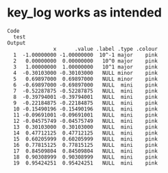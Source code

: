 # key_log works as intended

    Code
      test
    Output
                   x      .value .label .type .colour
      1  -1.00000000 -1.00000000  10^-1 major    pink
      2   0.00000000  0.00000000   10^0 major    pink
      3   1.00000000  1.00000000   10^1 major    pink
      4  -0.30103000 -0.30103000   NULL minor    pink
      5   0.69897000  0.69897000   NULL minor    pink
      6  -0.69897000 -0.69897000   NULL  mini    pink
      7  -0.52287875 -0.52287875   NULL  mini    pink
      8  -0.39794001 -0.39794001   NULL  mini    pink
      9  -0.22184875 -0.22184875   NULL  mini    pink
      10 -0.15490196 -0.15490196   NULL  mini    pink
      11 -0.09691001 -0.09691001   NULL  mini    pink
      12 -0.04575749 -0.04575749   NULL  mini    pink
      13  0.30103000  0.30103000   NULL  mini    pink
      14  0.47712125  0.47712125   NULL  mini    pink
      15  0.60205999  0.60205999   NULL  mini    pink
      16  0.77815125  0.77815125   NULL  mini    pink
      17  0.84509804  0.84509804   NULL  mini    pink
      18  0.90308999  0.90308999   NULL  mini    pink
      19  0.95424251  0.95424251   NULL  mini    pink

